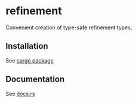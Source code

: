 # refinement

Convenient creation of type-safe refinement types.

## Installation

See [cargo package](https://crates.io/crates/refinement)

## Documentation

See [docs.rs](https://docs.rs/refinement)